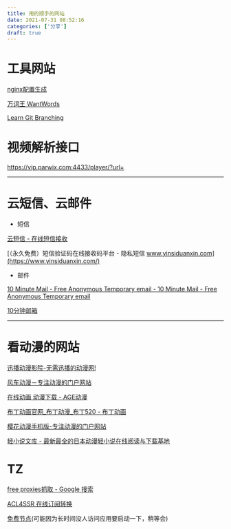 ```yaml
---
title: 用的顺手的网站
date: 2021-07-31 08:52:16
categories: ['分享']
draft: true
---
```


# 工具网站

[nginx配置生成](http://do.co/nginxconfig)

[万词王 WantWords](https://wantwords.thunlp.org/)

[Learn Git Branching](https://learngitbranching.js.org/?locale=zh_CN)

# 视频解析接口

https://vip.parwix.com:4433/player/?url=

---

# 云短信、云邮件

* 短信

[云短信 - 在线短信接收](https://www.materialtools.com/)

[（永久免费）短信验证码在线接收码平台 - 隐私短信 www.yinsiduanxin.com](https://www.yinsiduanxin.com/)

* 邮件

[10 Minute Mail - Free Anonymous Temporary email - 10 Minute Mail - Free Anonymous Temporary email](https://10minutemail.com/)

[10分钟邮箱](https://10minutemail.net/)

---

# 看动漫的网站

[迅播动漫影院-无需迅播的动漫网!](https://www.xbdm.org/)

[风车动漫－专注动漫的门户网站](http://www.fengchedm.com/)

[在线动画 动漫下载 - AGE动漫](https://www.agefans.tv/)

[布丁动画官网_布丁动漫_布丁520 - 布丁动画](http://www.buding520.com/)

[樱花动漫手机版-专注动漫的门户网站](http://m.imomoe.io/)

[轻小说文库 - 最新最全的日本动漫轻小说在线阅读与下载基地](https://www.wenku8.net/index.php)

# TZ

[free proxies抓取 - Google 搜索](https://www.google.com/search?q=free+proxies抓取&sxsrf=ALeKk03Bm-wm1KnE4G6nbA9EHhzW06hi2A%3A1627526808647&ei=mBYCYdzVJtmEr7wPw9-E-A8)

[ACL4SSR 在线订阅转换](https://acl4ssr-sub.github.io/)

[免费节点](https://guobang.herokuapp.com/)(可能因为长时间没人访问应用要启动一下，稍等会)